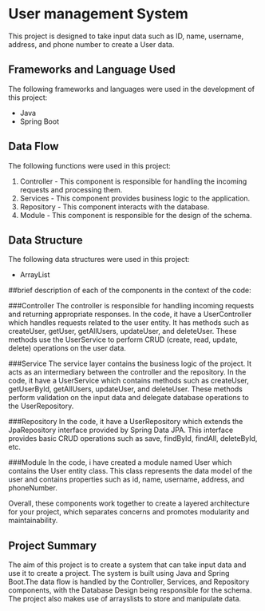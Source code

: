 # User management System

This project is designed to take input data such as ID, name, username, address, and phone number to create a User data.

## Frameworks and Language Used

The following frameworks and languages were used in the development of this project:

- Java
- Spring Boot

## Data Flow

The following functions were used in this project:

1. Controller - This component is responsible for handling the incoming requests and processing them.
2. Services - This component provides business logic to the application.
3. Repository - This component interacts with the database.
4. Module - This component is responsible for the design of the schema.

## Data Structure

The following data structures were used in this project:

- ArrayList

##brief description of each of the components in the context of the code:

###Controller
The controller is responsible for handling incoming requests and returning appropriate responses. In the code, it have a UserController which handles requests related to the user entity. It has methods such as createUser, getUser, getAllUsers, updateUser, and deleteUser. These methods use the UserService to perform CRUD (create, read, update, delete) operations on the user data.

###Service
The service layer contains the business logic of the project. It acts as an intermediary between the controller and the repository. In the code, it have a UserService which contains methods such as createUser, getUserById, getAllUsers, updateUser, and deleteUser. These methods perform validation on the input data and delegate database operations to the UserRepository.

###Repository
In the code, it have a UserRepository which extends the JpaRepository interface provided by Spring Data JPA. This interface provides basic CRUD operations such as save, findById, findAll, deleteById, etc.

###Module
In the code, i have created a module named User which contains the User entity class. This class represents the data model of the user and contains properties such as id, name, username, address, and phoneNumber.

Overall, these components work together to create a layered architecture for your project, which separates concerns and promotes modularity and maintainability.

## Project Summary

The aim of this project is to create a system that can take input data and use it to create a project. The system is built using Java and Spring Boot.The data flow is handled by the Controller, Services, and Repository components, with the Database Design being responsible for the schema. The project also makes use of arrayslists to store and manipulate data.

